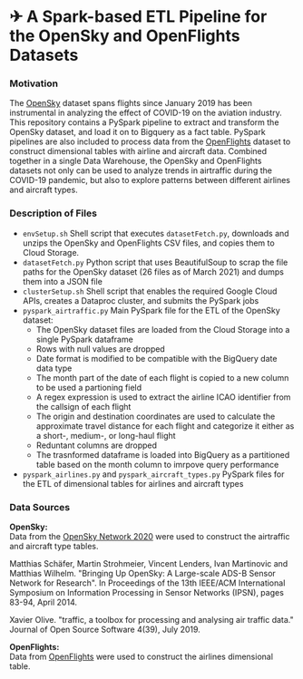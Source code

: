 # ✈ A Spark-based ETL Pipeline for the OpenSky and OpenFlights Datasets
### Motivation
The [OpenSky](https://zenodo.org/record/4601479#.YE9oqp30mUk) dataset spans flights since January 2019 has been instrumental in analyzing the effect of COVID-19 on the aviation industry. This repository contains a PySpark pipeline to extract and transform the OpenSky dataset, and load it on to Bigquery as a fact table. PySpark pipelines are also included to process data from the [OpenFlights](https://github.com/jpatokal/openflights) dataset to construct dimensional tables with airline and aircraft data. Combined together in a single Data Warehouse, the OpenSky and OpenFlights datasets not only can be used to analyze trends in airtraffic during the COVID-19 pandemic, but also to explore patterns between different airlines and aircraft types.
### Description of Files
- `envSetup.sh` Shell script that executes `datasetFetch.py`, downloads and unzips the OpenSky and OpenFlights CSV files, and copies them to Cloud Storage.
- `datasetFetch.py` Python script that uses BeautifulSoup to scrap the file paths for the OpenSky dataset (26 files as of March 2021) and dumps them into a JSON file
- `clusterSetup.sh` Shell script that enables the required Google Cloud APIs, creates a Dataproc cluster, and submits the PySpark jobs
- `pyspark_airtraffic.py` Main PySpark file for the ETL of the OpenSky dataset:
  - The OpenSky dataset files are loaded from the Cloud Storage into a single PySpark dataframe
  - Rows with null values are dropped
  - Date format is modified to be compatible with the BigQuery date data type
  - The month part of the date of each flight is copied to a new column to be used a partioning field
  - A regex expression is used to extract the airline ICAO identifier from the callsign of each flight
  - The origin and destination coordinates are used to calculate the approximate travel distance for each flight and categorize it either as a short-, medium-, or long-haul flight
  - Reduntant columns are dropped
  - The trasnformed dataframe is loaded into BigQuery as a partitioned table based on the month column to imrpove query performance
- `pyspark_airlines.py` and `pyspark_aircraft_types.py` PySpark files for the ETL of dimensional tables for airlines and aircraft types
### Data Sources
<b>OpenSky:</b><br>
Data from the [OpenSky Network 2020](https://zenodo.org/record/4601479#.YE9oqp30mUk) were used to construct the airtraffic and aircraft type tables.

Matthias Schäfer, Martin Strohmeier, Vincent Lenders, Ivan Martinovic and Matthias Wilhelm.
"Bringing Up OpenSky: A Large-scale ADS-B Sensor Network for Research".
In Proceedings of the 13th IEEE/ACM International Symposium on Information Processing in Sensor Networks (IPSN), pages 83-94, April 2014.

Xavier Olive.
"traffic, a toolbox for processing and analysing air traffic data."
Journal of Open Source Software 4(39), July 2019.

<b>OpenFlights:</b><br>
Data from [OpenFlights](https://github.com/jpatokal/openflights) were used to construct the airlines dimensional table. 
